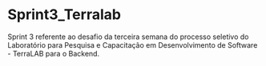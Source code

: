 # Sprint3_Terralab
Sprint 3 referente ao desafio da terceira semana do processo seletivo do Laboratório para Pesquisa e Capacitação em Desenvolvimento de Software - TerraLAB para o Backend.
